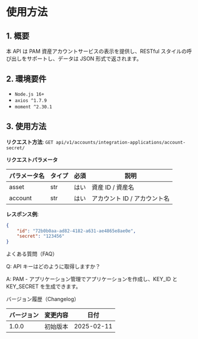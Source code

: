 # 使用方法

## 1. 概要

本 API は PAM 資産アカウントサービスの表示を提供し、RESTful スタイルの呼び出しをサポートし、データは JSON 形式で返されます。

## 2. 環境要件

- `Node.js 16+`
- `axios ^1.7.9`
- `moment ^2.30.1`

## 3. 使用方法

**リクエスト方法**: `GET api/v1/accounts/integration-applications/account-secret/`

**リクエストパラメータ**

| パラメータ名 | タイプ | 必須 | 説明            |
|-------------|------|----|----------------|
| asset       | str  | はい | 資産 ID / 資産名 |
| account     | str  | はい | アカウント ID / アカウント名 |

**レスポンス例**:
```json
{
    "id": "72b0b0aa-ad82-4182-a631-ae4865e8ae0e", 
    "secret": "123456"
}
```
よくある質問（FAQ）

Q: API キーはどのように取得しますか？

A: PAM - アプリケーション管理でアプリケーションを作成し、KEY_ID と KEY_SECRET を生成できます。

バージョン履歴（Changelog）

| バージョン   | 変更内容              | 日付         |
| ----- | ----------------- |------------|
| 1.0.0 | 初始版本              | 2025-02-11 |